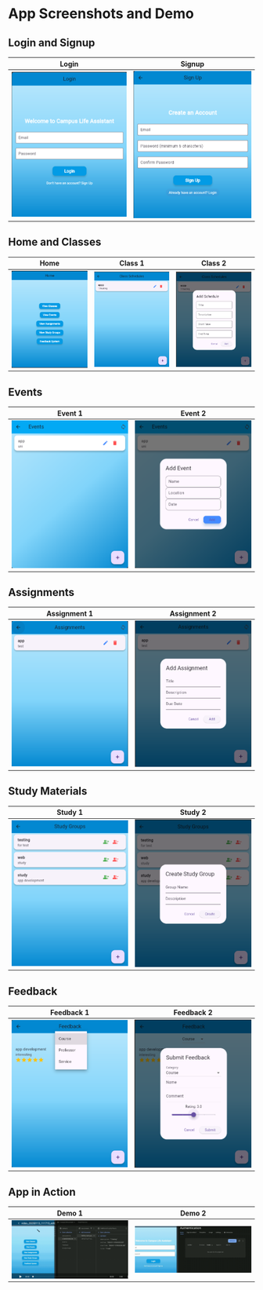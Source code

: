 # App Screenshots and Demo

## Login and Signup
| Login                       | Signup                      |
|-----------------------------|-----------------------------|
| ![Login](images/login.png)  | ![Signup](images/signup.png) |

## Home and Classes
| Home                        | Class 1                    | Class 2                    |
|-----------------------------|-----------------------------|-----------------------------|
| ![Home](images/home.png)    | ![Class 1](images/class1.png) | ![Class 2](images/class2.png) |

## Events
| Event 1                    | Event 2                    |
|----------------------------|----------------------------|
| ![Event 1](images/event1.png) | ![Event 2](images/event2.png) |

## Assignments
| Assignment 1                 | Assignment 2                 |
|------------------------------|------------------------------|
| ![Assignment 1](images/assignment1.png) | ![Assignment 2](images/assignment2.png) |

## Study Materials
| Study 1                     | Study 2                     |
|-----------------------------|-----------------------------|
| ![Study 1](images/study1.png) | ![Study 2](images/study2.png) |

## Feedback
| Feedback 1                  | Feedback 2                  |
|-----------------------------|-----------------------------|
| ![Feedback 1](images/feedback1.png) | ![Feedback 2](images/feedback2.png) |

## App in Action
| Demo 1                      | Demo 2                      |
|-----------------------------|-----------------------------|
| ![Demo 1](images/1.gif)     | ![Demo 2](images/2.gif)     |
